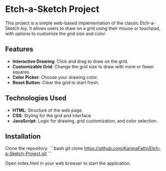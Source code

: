 # Etch-a-Sketch Project

This project is a simple web-based implementation of the classic Etch-a-Sketch toy. It allows users to draw on a grid using their mouse or touchpad, with options to customize the grid size and color.

## Features
- **Interactive Drawing**: Click and drag to draw on the grid.
- **Customizable Grid**: Change the grid size to draw with more or fewer squares.
- **Color Picker**: Choose your drawing color.
- **Reset Button**: Clear the grid to start fresh.

## Technologies Used
- **HTML**: Structure of the web page.
- **CSS**: Styling for the grid and interface.
- **JavaScript**: Logic for drawing, grid customization, and color selection.

## Installation
Clone the repository:
\`\`\`bash
git clone https://github.com/KarimaFathi/Etch-a-Sketch-Project.git
\`\`\`

Open index.html in your web browser to start the application.
